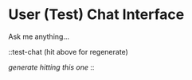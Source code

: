 # User (Test) Chat Interface

   Ask me anything...

::test-chat
(hit above for regenerate)

*generate hitting this one*
::
